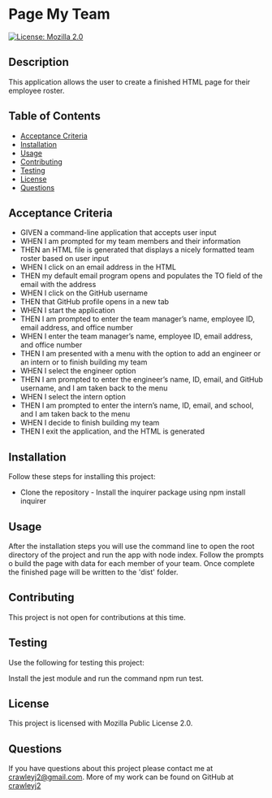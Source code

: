 # Page My Team

[![License: Mozilla 2.0](https://img.shields.io/badge/license-Mozilla%202.0-blue.svg)](https://opensource.org/licenses/MPL-2.0)

  ## Description

  This application allows the user to create a finished HTML page for their employee roster. 

  ## Table of Contents

  * [Acceptance Criteria](#acceptance-criteria)
  * [Installation](#installation)
  * [Usage](#usage)
  * [Contributing](#contributing)
  * [Testing](#testing)
  * [License](#license)
  * [Questions](#questions)

## Acceptance Criteria
- GIVEN a command-line application that accepts user input
- WHEN I am prompted for my team members and their information
- THEN an HTML file is generated that displays a nicely formatted team roster based on user input
- WHEN I click on an email address in the HTML
- THEN my default email program opens and populates the TO field of the email with the address
- WHEN I click on the GitHub username
- THEN that GitHub profile opens in a new tab
- WHEN I start the application
- THEN I am prompted to enter the team manager’s name, employee ID, email address, and office number
- WHEN I enter the team manager’s name, employee ID, email address, and office number
- THEN I am presented with a menu with the option to add an engineer or an intern or to finish building my team
- WHEN I select the engineer option
- THEN I am prompted to enter the engineer’s name, ID, email, and GitHub username, and I am taken back to the menu
- WHEN I select the intern option
- THEN I am prompted to enter the intern’s name, ID, email, and school, and I am taken back to the menu
- WHEN I decide to finish building my team
- THEN I exit the application, and the HTML is generated

## Installation

  Follow these steps for installing this project:

  - Clone the repository - Install the inquirer package using npm install inquirer

  ## Usage

  After the installation steps you will use the command line to open the root directory of the project and run the app with node index. Follow the prompts o build the page with data for each member of your team. Once complete the finished page will be written to the 'dist' folder.

  ## Contributing

  This project is not open for contributions at this time.

  ## Testing

  Use the following for testing this project:

  Install the jest module and run the command npm run test.

  ## License

  This project is licensed with Mozilla Public License 2.0.

  ## Questions

  If you have questions about this project please contact me at [crawleyj2@gmail.com](mailto:crawleyj2@gmail.com).
  More of my work can be found on GitHub at [crawleyj2](https://github.com/crawleyj2)